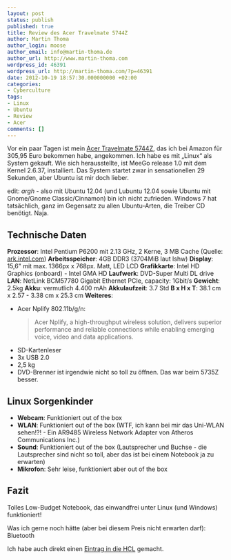 ```yaml
---
layout: post
status: publish
published: true
title: Review des Acer Travelmate 5744Z
author: Martin Thoma
author_login: moose
author_email: info@martin-thoma.de
author_url: http://www.martin-thoma.com
wordpress_id: 46391
wordpress_url: http://martin-thoma.com/?p=46391
date: 2012-10-19 18:57:30.000000000 +02:00
categories:
- Cyberculture
tags:
- Linux
- Ubuntu
- Review
- Acer
comments: []
---
```

Vor ein paar Tagen ist mein <a href="http://support.acer.com/us/en/product/default.aspx?tab=1&modelId=3823">Acer Travelmate 5744Z</a>, das ich bei Amazon f&uuml;r 305,95 Euro bekommen habe, angekommen. Ich habe es mit &bdquo;Linux&ldquo; als System gekauft. Wie sich herausstellte, ist MeeGo release 1.0 mit dem Kernel 2.6.37, installiert. Das System startet zwar in sensationellen 29 Sekunden, aber Ubuntu ist mir doch lieber.

edit: *argh* - also mit Ubuntu 12.04 (und Lubuntu 12.04 sowie Ubuntu mit Gnome/Gnome Classic/Cinnamon) bin ich nicht zufrieden. Windows 7 hat tats&auml;chlich, ganz im Gegensatz zu allen Ubuntu-Arten, die Treiber CD ben&ouml;tigt. Naja.

<h2>Technische Daten</h2>
<strong>Prozessor</strong>: Intel Pentium P6200 mit 2.13 GHz, 2 Kerne, 3 MB Cache (Quelle: <a href="http://ark.intel.com/products/50176/Intel-Pentium-Processor-P6200-3M-Cache-2_13-GHz">ark.intel.com</a>)
<strong>Arbeitsspeicher</strong>: 4GB DDR3 (3704MiB laut lshw)
<strong>Display</strong>: 15,6" mit max. 1366px x 768px. Matt, LED LCD
<strong>Grafikkarte</strong>: Intel HD Graphics (onboard) - Intel GMA HD
<strong>Laufwerk</strong>: DVD-Super Multi DL drive
<strong>LAN</strong>: NetLink BCM57780 Gigabit Ethernet PCIe, capacity: 1Gbit/s
<strong>Gewicht</strong>: 2.5kg
<strong>Akku</strong>: vermutlich 4.400 mAh
<strong>Akkulaufzeit</strong>: 3.7 Std
<strong>B x H x T</strong>: 38.1 cm x 2.57 - 3.38 cm x 25.3 cm
<strong>Weiteres</strong>:
<ul>
  <li>Acer Nplify 802.11b/g/n: 
<blockquote>Acer Nplify, a high-throughput wireless solution, delivers superior performance and reliable connections while enabling emerging voice, video and data applications.</blockquote>
</li>
  <li>SD-Kartenleser</li>
  <li>3x USB 2.0</li>
  <li>2,5 kg</li>
  <li>DVD-Brenner ist irgendwie nicht so toll zu &ouml;ffnen. Das war beim 5735Z besser.</li>
</ul>

<h2>Linux Sorgenkinder</h2>
<ul>
  <li><strong>Webcam</strong>: Funktioniert out of the box</li>
  <li><strong>WLAN</strong>: Funktioniert out of the box (WTF, ich kann bei mir das Uni-WLAN sehen!?! - Ein AR9485 Wireless Network Adapter von Atheros Communications Inc.)</li>
  <li><strong>Sound</strong>: Funktioniert out of the box (Lautsprecher und Buchse - die Lautsprecher sind nicht so toll, aber das ist bei einem Notebook ja zu erwarten)</li>
  <li><strong>Mikrofon</strong>: Sehr leise, funktioniert aber out of the box</li>
</ul>

<h2>Fazit</h2>
Tolles Low-Budget Notebook, das einwandfrei unter Linux (und Windows) funktioniert!

Was ich gerne noch h&auml;tte (aber bei diesem Preis nicht erwarten darf): Bluetooth

Ich habe auch direkt einen <a href="http://linuxhcl.com/browse/product?id=7811">Eintrag in die HCL</a> gemacht.
